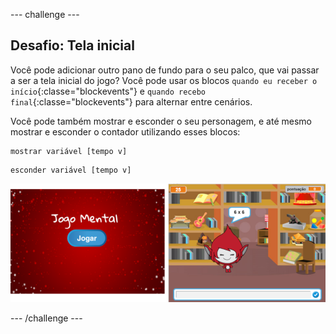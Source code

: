 \--- challenge \---

## Desafio: Tela inicial

Você pode adicionar outro pano de fundo para o seu palco, que vai passar a ser a tela inicial do jogo? Você pode usar os blocos `quando eu receber o início`{:classe="blockevents"} e `quando recebo final`{:classe="blockevents"} para alternar entre cenários.

Você pode também mostrar e esconder o seu personagem, e até mesmo mostrar e esconder o contador utilizando esses blocos:

```blocks
mostrar variável [tempo v]
```

```blocks
esconder variável [tempo v]
```

![captura de tela](images/brain-startscreen.png)

\--- /challenge \---
